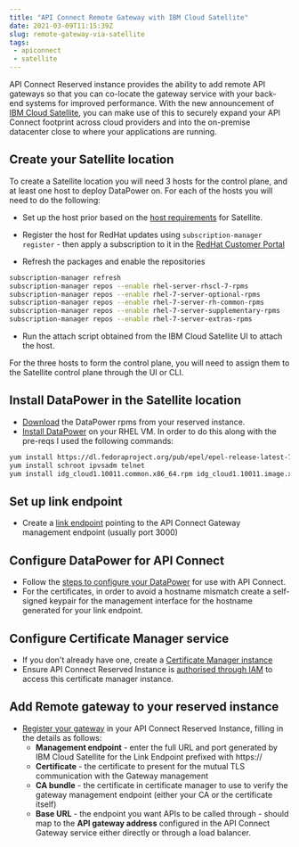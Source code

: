 ```yaml
---
title: "API Connect Remote Gateway with IBM Cloud Satellite"
date: 2021-03-09T11:15:39Z
slug: remote-gateway-via-satellite
tags: 
 - apiconnect
 - satellite
---
```


API Connect Reserved instance provides the ability to add remote API gateways so that you can co-locate the gateway service with your back-end systems for improved performance.  With the new announcement of [IBM Cloud Satellite](https://cloud.ibm.com/satellite/overview), you can make use of this to securely expand your API Connect footprint across cloud providers and into the on-premise datacenter close to where your applications are running.
<!--more-->
## Create your Satellite location

To create a Satellite location you will need 3 hosts for the control plane, and at least one host to deploy DataPower on.  For each of the hosts you will need to do the following:

 - Set up the host prior based on the [host requirements](https://cloud.ibm.com/docs/satellite?topic=satellite-host-reqs) for Satellite.

 - Register the host for RedHat updates using `subscription-manager register` - then apply a subscription to it in the [RedHat Customer Portal](https://access.redhat.com/management/subscriptions)

 - Refresh the packages and enable the repositories
```bash
subscription-manager refresh
subscription-manager repos --enable rhel-server-rhscl-7-rpms
subscription-manager repos --enable rhel-7-server-optional-rpms
subscription-manager repos --enable rhel-7-server-rh-common-rpms
subscription-manager repos --enable rhel-7-server-supplementary-rpms
subscription-manager repos --enable rhel-7-server-extras-rpms
```

 - Run the attach script obtained from the IBM Cloud Satellite UI to attach the host.

For the three hosts to form the control plane, you will need to assign them to the Satellite control plane through the UI or CLI.

## Install DataPower in the Satellite location
 - [Download](https://www.ibm.com/support/knowledgecenter/SSMNED_v10cloud/com.ibm.apic.install.doc/ri_gw_download_install.html) the DataPower rpms from your reserved instance. 
 - [Install DataPower](https://www.ibm.com/support/knowledgecenter/SS9H2Y_10.0/com.ibm.dp.doc/virtual_forlinux.html?view=kc) on your RHEL VM.  In order to do this along with the pre-reqs I used the following commands:

```bash
yum install https://dl.fedoraproject.org/pub/epel/epel-release-latest-7.noarch.rpm
yum install schroot ipvsadm telnet
yum install idg_cloud1.10011.common.x86_64.rpm idg_cloud1.10011.image.x86_64.rpm
``` 

## Set up link endpoint 

 - Create a [link endpoint](https://cloud.ibm.com/docs/satellite?topic=satellite-link-location-cloud) pointing to the API Connect Gateway management endpoint (usually port 3000) 

## Configure DataPower for API Connect

 - Follow the [steps to configure your DataPower](https://cloud.ibm.com/docs/apiconnect?topic=apiconnect-ri-reg-gwy) for use with API Connect.  
 - For the certificates, in order to avoid a hostname mismatch create a self-signed keypair for the management interface for the hostname generated for your link endpoint.

## Configure Certificate Manager service

 - If you don't already have one, create a [Certificate Manager instance](https://test.cloud.ibm.com/catalog/services/certificate-manager)
 - Ensure API Connect Reserved Instance is [authorised through IAM](https://www.ibm.com/support/knowledgecenter/SSMNED_v10cloud/com.ibm.apic.install.doc/ri_gwy_certs_auth_svc.html?view=kc) to access this certificate manager instance. 

## Add Remote gateway to your reserved instance

 - [Register your gateway](https://www.ibm.com/support/knowledgecenter/SSMNED_v10cloud/com.ibm.apic.install.doc/ri_gwy_reg.html) in your API Connect Reserved Instance, filling in the details as follows:
   - **Management endpoint** - enter the full URL and port generated by IBM Cloud Satellite for the Link Endpoint prefixed with https://
   - **Certificate** - the certificate to present for the mutual TLS communication with the Gateway management
   - **CA bundle** - the certificate in certificate manager to use to verify the gateway management endpoint (either your CA or the certificate itself)
   - **Base URL** - the endpoint you want APIs to be called through - should map to the **API gateway address** configured in the API Connect Gateway service either directly or through a load balancer. 
